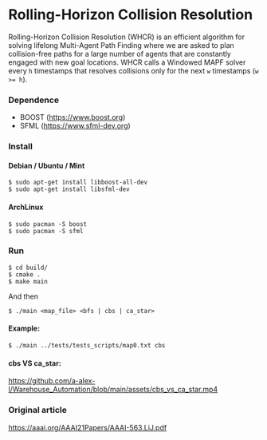 # Rolling-Horizon Collision Resolution

Rolling-Horizon Collision Resolution (WHCR) is an efficient algorithm for solving lifelong Multi-Agent Path Finding where we are asked to plan collision-free paths for a large number of agents that are constantly engaged with new goal locations. WHCR calls a Windowed MAPF solver every `h` timestamps that resolves collisions only for the next `w` timestamps (`w >= h`).

### Dependence

* BOOST (https://www.boost.org)
* SFML (https://www.sfml-dev.org)

### Install

#### Debian / Ubuntu / Mint

```
$ sudo apt-get install libboost-all-dev
$ sudo apt-get install libsfml-dev
```

#### ArchLinux

```
$ sudo pacman -S boost
$ sudo pacman -S sfml
```

### Run

```
$ cd build/
$ cmake .
$ make main
```
And then

```
$ ./main <map_file> <bfs | cbs | ca_star>
```

#### Example:

```
$ ./main ../tests/tests_scripts/map0.txt cbs
```

#### cbs VS ca_star:

https://github.com/a-alex-l/Warehouse_Automation/blob/main/assets/cbs_vs_ca_star.mp4

### Original article
https://aaai.org/AAAI21Papers/AAAI-563.LiJ.pdf
